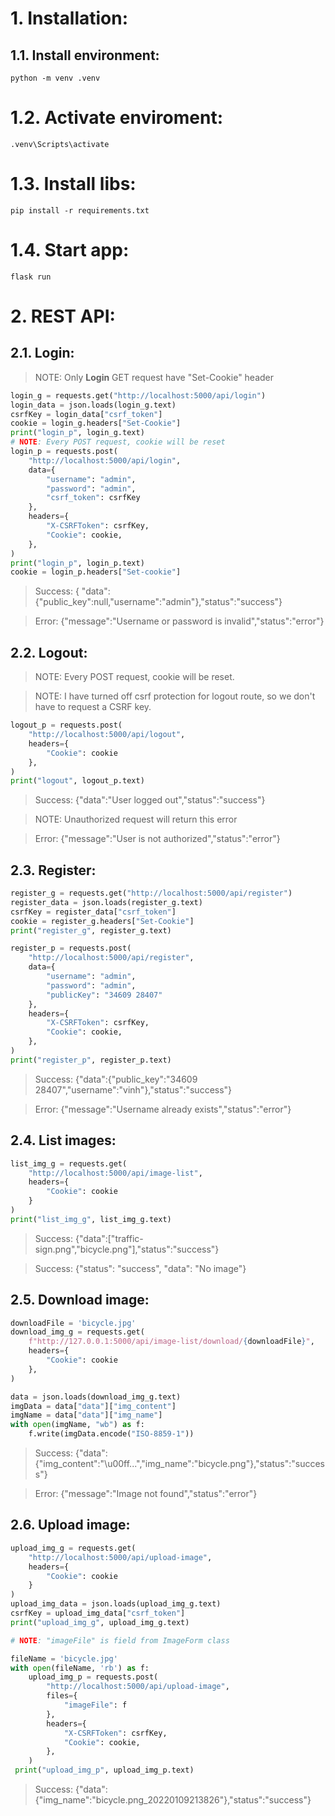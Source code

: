 # 1. Installation:
## 1.1. Install environment:
```console
python -m venv .venv
```
# 1.2. Activate enviroment:
```console
.venv\Scripts\activate
```
# 1.3. Install libs:
```console
pip install -r requirements.txt
```
# 1.4. Start app:
```console
flask run
```
# 2. REST API:
## 2.1. Login:
> NOTE: Only **Login** GET request have "Set-Cookie" header
```python
login_g = requests.get("http://localhost:5000/api/login")
login_data = json.loads(login_g.text)
csrfKey = login_data["csrf_token"]
cookie = login_g.headers["Set-Cookie"]
print("login_p", login_g.text)
# NOTE: Every POST request, cookie will be reset
login_p = requests.post(
    "http://localhost:5000/api/login",
	data={
		"username": "admin",
		"password": "admin",
		"csrf_token": csrfKey
	},
	headers={
		"X-CSRFToken": csrfKey,
		"Cookie": cookie,
	},
)
print("login_p", login_p.text)
cookie = login_p.headers["Set-cookie"]
```

> Success: { "data":{"public_key":null,"username":"admin"},"status":"success"}

> Error: {"message":"Username or password is invalid","status":"error"}

## 2.2. Logout:
> NOTE: Every POST request, cookie will be reset.

> NOTE: I have turned off csrf protection for logout route, so we don't have to request a CSRF key.
```python
logout_p = requests.post(
	"http://localhost:5000/api/logout",
	headers={
		"Cookie": cookie
	},
)
print("logout", logout_p.text)
```

> Success: {"data":"User logged out","status":"success"}

> NOTE: Unauthorized request will return this error

> Error: {"message":"User is not authorized","status":"error"}

## 2.3. Register:
```python
register_g = requests.get("http://localhost:5000/api/register")
register_data = json.loads(register_g.text)
csrfKey = register_data["csrf_token"]
cookie = register_g.headers["Set-Cookie"]
print("register_g", register_g.text)

register_p = requests.post(
	"http://localhost:5000/api/register",
	data={
		"username": "admin",
		"password": "admin",
		"publicKey": "34609 28407"
	},
	headers={
		"X-CSRFToken": csrfKey,
		"Cookie": cookie,
	},
)
print("register_p", register_p.text)
```

> Success: {"data":{"public_key":"34609 28407","username":"vinh"},"status":"success"}

> Error: {"message":"Username already exists","status":"error"}

## 2.4. List images:
```python
list_img_g = requests.get(
	"http://localhost:5000/api/image-list",
	headers={
		"Cookie": cookie
	}
)
print("list_img_g", list_img_g.text)
```

>  Success: {"data":["traffic-sign.png","bicycle.png"],"status":"success"}

>  Success: {"status": "success", "data": "No image"}

## 2.5. Download image:
```python
downloadFile = 'bicycle.jpg'
download_img_g = requests.get(
	f"http://127.0.0.1:5000/api/image-list/download/{downloadFile}",
	headers={
		"Cookie": cookie
	},
)

data = json.loads(download_img_g.text)
imgData = data["data"]["img_content"]
imgName = data["data"]["img_name"]
with open(imgName, "wb") as f:
	f.write(imgData.encode("ISO-8859-1"))
```

> Success: {"data":{"img_content":"\u00ff...","img_name":"bicycle.png"},"status":"success"}

> Error: {"message":"Image not found","status":"error"}

## 2.6. Upload image:
```python
upload_img_g = requests.get(
	"http://localhost:5000/api/upload-image",
	headers={
		"Cookie": cookie
	}
)
upload_img_data = json.loads(upload_img_g.text)
csrfKey = upload_img_data["csrf_token"]
print("upload_img_g", upload_img_g.text)

# NOTE: "imageFile" is field from ImageForm class

fileName = 'bicycle.jpg'
with open(fileName, 'rb') as f:
	upload_img_p = requests.post(
		"http://localhost:5000/api/upload-image",
		files={
			"imageFile": f
		},
		headers={
			"X-CSRFToken": csrfKey,
			"Cookie": cookie,
		},
 	)
 print("upload_img_p", upload_img_p.text)
```

> Success: {"data":{"img_name":"bicycle.png_20220109213826"},"status":"success"}
